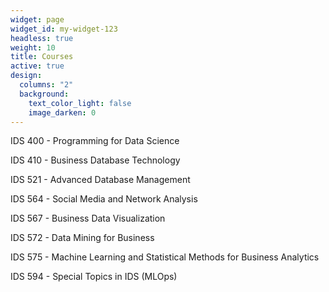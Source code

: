 ```yaml
---
widget: page
widget_id: my-widget-123
headless: true
weight: 10
title: Courses
active: true
design:
  columns: "2"
  background:
    text_color_light: false
    image_darken: 0
---
```

IDS 400 - Programming for Data Science

IDS 410 - Business Database Technology

IDS 521 - Advanced Database Management

IDS 564 - Social Media and Network Analysis

IDS 567 - Business Data Visualization

IDS 572 - Data Mining for Business

IDS 575 - Machine Learning and Statistical Methods for Business Analytics

IDS 594 - Special Topics in IDS (MLOps)